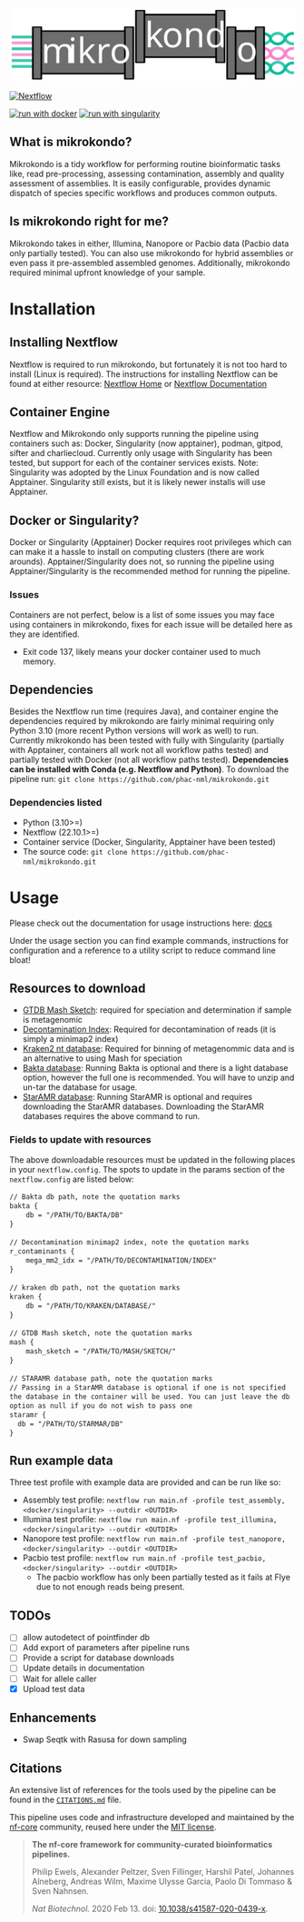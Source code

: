 ![Logo](docs/images/20230630_Mikrokondo-logo_v4.svg)

<!-- [![Cite with Zenodo](http://img.shields.io/badge/DOI-10.5281/zenodo.XXXXXXX-1073c8?labelColor=000000)](https://doi.org/10.5281/zenodo.XXXXXXX) -->

[![Nextflow](https://img.shields.io/badge/nextflow%20DSL2-%E2%89%A522.10.1-23aa62.svg)](https://www.nextflow.io/)
<!-- [![run with conda](http://img.shields.io/badge/run%20with-conda-3EB049?labelColor=000000&logo=anaconda)](https://docs.conda.io/en/latest/) -->
[![run with docker](https://img.shields.io/badge/run%20with-docker-0db7ed?labelColor=000000&logo=docker)](https://www.docker.com/)
[![run with singularity](https://img.shields.io/badge/run%20with-singularity-1d355c.svg?labelColor=000000)](https://sylabs.io/docs/)
<!-- [![Launch on Nextflow Tower](https://img.shields.io/badge/Launch%20%F0%9F%9A%80-Nextflow%20Tower-%234256e7)](https://tower.nf/launch?pipeline=https://github.com/mk-kondo/mikrokondo) -->

## What is mikrokondo?
Mikrokondo is a tidy workflow for performing routine bioinformatic tasks like, read pre-processing, assessing contamination, assembly and quality assessment of assemblies. It is easily configurable, provides dynamic dispatch of species specific workflows and produces common outputs.

## Is mikrokondo right for me?
Mikrokondo takes in either, Illumina, Nanopore or Pacbio data (Pacbio data only partially tested). You can also use mikrokondo for hybrid assemblies or even pass it pre-assembled assembled genomes. Additionally, mikrokondo required minimal upfront knowledge of your sample.

# Installation


## Installing Nextflow
Nextflow is required to run mikrokondo, but fortunately it is not too hard to install (Linux is required). The instructions for installing Nextflow can be found at either resource: [Nextflow Home](https://www.nextflow.io/) or  [Nextflow Documentation](https://www.nextflow.io/docs/latest/getstarted.html#installation)

## Container Engine
Nextflow and Mikrokondo only supports running the pipeline using containers such as: Docker, Singularity (now apptainer), podman, gitpod, sifter and charliecloud. Currently only usage with Singularity has been tested, but support for each of the container services exists. Note: Singularity was adopted by the Linux Foundation and is now called Apptainer. Singularity still exists, but it is likely newer installs will use Apptainer.

## Docker or Singularity?
Docker or Singularity (Apptainer) Docker requires root privileges which can can make it a hassle to install on computing clusters (there are work arounds). Apptainer/Singularity does not, so running the pipeline using Apptainer/Singularity is the recommended method for running the pipeline.

### Issues
Containers are not perfect, below is a list of some issues you may face using containers in mikrokondo, fixes for each issue will be detailed here as they are identified.
- Exit code 137, likely means your docker container used to much memory.

## Dependencies
Besides the Nextflow run time (requires Java), and container engine the dependencies required by mikrokondo are fairly minimal requiring only Python 3.10 (more recent Python versions will work as well) to run. Currently mikrokondo has been tested with fully with Singularity (partially with Apptainer, containers all work not all workflow paths tested) and partially tested with Docker (not all workflow paths tested). **Dependencies can be installed with Conda (e.g. Nextflow and Python)**. To download the pipeline run:
`git clone https://github.com/phac-nml/mikrokondo.git`

### Dependencies listed

- Python (3.10>=)
- Nextflow (22.10.1>=)
- Container service (Docker, Singularity, Apptainer have been tested)
- The source code: `git clone https://github.com/phac-nml/mikrokondo.git`

# Usage
Please check out the documentation for usage instructions here: [docs](https://phac-nml.github.io/mikrokondo/)

Under the usage section you can find example commands, instructions for configuration and a reference to a utility script to reduce command line bloat!


## Resources to download
- [GTDB Mash Sketch](https://zenodo.org/record/8408361): required for speciation and determination if sample is metagenomic
- [Decontamination Index](https://zenodo.org/record/8408557): Required for decontamination of reads (it is simply a minimap2 index)
- [Kraken2 nt database](https://benlangmead.github.io/aws-indexes/k2): Required for binning of metagenommic data and is an alternative to using Mash for speciation
- [Bakta database](https://zenodo.org/record/7669534): Running Bakta is optional and there is a light database option, however the full one is recommended. You will have to unzip and un-tar the database for usage.
- [StarAMR database](https://github.com/phac-nml/staramr#database-build): Running StarAMR is optional and requires downloading the StarAMR databases. Downloading the StarAMR databases requires the above command to run.

### Fields to update with resources
The above downloadable resources must be updated in the following places in your `nextflow.config`. The spots to update in the params section of the `nextflow.config` are listed below:

```
// Bakta db path, note the quotation marks
bakta {
    db = "/PATH/TO/BAKTA/DB"
}

// Decontamination minimap2 index, note the quotation marks
r_contaminants {
    mega_mm2_idx = "/PATH/TO/DECONTAMINATION/INDEX"
}

// kraken db path, not the quotation marks
kraken {
    db = "/PATH/TO/KRAKEN/DATABASE/"
}

// GTDB Mash sketch, note the quotation marks
mash {
    mash_sketch = "/PATH/TO/MASH/SKETCH/"
}

// STARAMR database path, note the quotation marks
// Passing in a StarAMR database is optional if one is not specified the database in the container will be used. You can just leave the db option as null if you do not wish to pass one
staramr {
  db = "/PATH/TO/STARMAR/DB"
}

```

## Run example data
Three test profile with example data are provided and can be run like so:

- Assembly test profile: `nextflow run main.nf -profile test_assembly,<docker/singularity> --outdir <OUTDIR>`
- Illumina test profile: `nextflow run main.nf -profile test_illumina,<docker/singularity> --outdir <OUTDIR>`
- Nanopore test profile: `nextflow run main.nf -profile test_nanopore,<docker/singularity> --outdir <OUTDIR>`
- Pacbio test profile: `nextflow run main.nf -profile test_pacbio,<docker/singularity> --outdir <OUTDIR>`
  - The pacbio workflow has only been partially tested as it fails at Flye due to not enough reads being present.

## TODOs

- [ ] allow autodetect of pointfinder db
- [ ] Add export of parameters after pipeline runs
- [ ] Provide a script for database downloads
- [ ] Update details in documentation
- [ ] Wait for allele caller
- [x] Upload test data

## Enhancements

- Swap Seqtk with Rasusa for down sampling

## Citations

<!-- TODO nf-core: Add citation for pipeline after first release. Uncomment lines below and update Zenodo doi and badge at the top of this file. -->
<!-- If you use  mk-kondo/mikrokondo for your analysis, please cite it using the following doi: [10.5281/zenodo.XXXXXX](https://doi.org/10.5281/zenodo.XXXXXX) -->

<!-- TODO nf-core: Add bibliography of tools and data used in your pipeline -->

An extensive list of references for the tools used by the pipeline can be found in the [`CITATIONS.md`](CITATIONS.md) file.

This pipeline uses code and infrastructure developed and maintained by the [nf-core](https://nf-co.re) community, reused here under the [MIT license](https://github.com/nf-core/tools/blob/master/LICENSE).

> **The nf-core framework for community-curated bioinformatics pipelines.**
>
> Philip Ewels, Alexander Peltzer, Sven Fillinger, Harshil Patel, Johannes Alneberg, Andreas Wilm, Maxime Ulysse Garcia, Paolo Di Tommaso & Sven Nahnsen.
>
> _Nat Biotechnol._ 2020 Feb 13. doi: [10.1038/s41587-020-0439-x](https://dx.doi.org/10.1038/s41587-020-0439-x).
